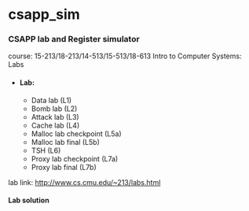 # csapp_sim

### CSAPP lab and Register simulator


course: 15-213/18-213/14-513/15-513/18-613 Intro to Computer Systems: Labs

* #### Lab:
  * Data lab                        (L1)
  * Bomb lab                        (L2)
  * Attack lab                      (L3)
  * Cache lab                       (L4)
  * Malloc lab checkpoint           (L5a)
  * Malloc lab final                (L5b) 
  * TSH                             (L6)
  * Proxy lab checkpoint            (L7a)
  * Proxy lab final                 (L7b)

lab link: http://www.cs.cmu.edu/~213/labs.html


#### Lab solution